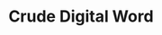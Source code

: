 ---
word: "true"

title: "Crude Digital Word"

categories: ['']

tags: ['Crude', 'Digital', 'Word']

arwords: 'الكلمة الرقمية الخام'

arexps: []

enwords: ['Crude Digital Word']

enexps: []

arlexicons: 'ك'

enlexicons: 'C'

authors: ['Ruqayya Roshdy']

translators: ['']

citations: 'مقدمة في حوسبة اللغة العربية'

sources: 'مركز الملك عبدالله بن عبدالعزيز الدولي لخدمة اللغة العربية'

slug: ""
---